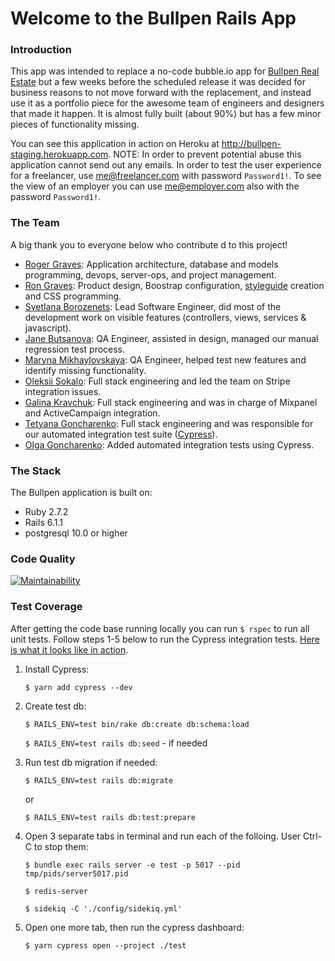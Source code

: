 # Welcome to the Bullpen Rails App

### Introduction
This app was intended to replace a no-code bubble.io app for [Bullpen Real Estate](https://www.bullpenre.com/) but 
a few weeks before the scheduled release it was decided for business reasons to not move forward with the replacement, and instead use it as a portfolio piece for the
awesome team of engineers and designers that made it happen. It is almost fully built (about 90%) but has a few minor pieces of functionality missing.

You can see this application in action on Heroku at http://bullpen-staging.herokuapp.com. NOTE: In order to prevent potential abuse this application cannot send out any emails. In order to test the user experience 
for a freelancer, use me@freelancer.com with password `Password1!`. To see the view of an employer you can use me@employer.com also with the password `Password1!`.

### The Team
A big thank you to everyone below who contribute
d to this project!

 - [Roger Graves](https://www.linkedin.com/in/roginc/): Application architecture, database and models programming, devops, server-ops, and project management.
 - [Ron Graves](https://www.linkedin.com/in/ron-graves-029928108/): Product design, Boostrap configuration, [styleguide](https://bullpen-staging.herokuapp.com/styleguide) creation and CSS programming.
 - [Svetlana Borozenets](https://www.linkedin.com/in/svetlana-borozenets-8827a515a/): Lead Software Engineer, did most of the development work on visible features (controllers, views, services & javascript).
 - [Jane Butsanova](https://www.linkedin.com/in/evgenia-butsanova-804a3a210/): QA Engineer, assisted in design, managed our manual regression test process.
 - [Maryna Mikhaylovskaya](https://www.linkedin.com/in/maryna-mikhaylovskaya/): QA Engineer, helped test new features and identify missing functionality.
 - [Oleksii Sokalo](https://www.linkedin.com/in/oleksii-sokalo-97589393/): Full stack engineering and led the team on Stripe integration issues.
 - [Galina Kravchuk](https://www.linkedin.com/in/galina-kravchuk-6b79a2b5/): Full stack engineering and was in charge of Mixpanel and ActiveCampaign integration.
 - [Tetyana Goncharenko](https://www.linkedin.com/in/tetyana-goncharenko-42a507a4/): Full stack engineering and was responsible for our automated integration test suite ([Cypress](https://www.cypress.io/)).
 - [Olga Goncharenko](https://www.linkedin.com/in/olga-goncharenko-91466a194/): Added automated integration tests using Cypress.

### The Stack

The Bullpen application is built on:
 * Ruby 2.7.2
 * Rails 6.1.1
 * postgresql 10.0 or higher
 
### Code Quality 
[![Maintainability](https://api.codeclimate.com/v1/badges/2b1724876c36b5bb29c3/maintainability)](https://codeclimate.com/repos/5f5ff58f6f8e8901a000376a/maintainability) 

### Test Coverage

After getting the code base running locally you can run `$ rspec` to run all unit tests. 
Follow steps 1-5 below to run the Cypress integration tests. 
[Here is what it looks like in action](https://www.loom.com/share/ee8a3eaa721345d0926f17d7e8ea7dae).

1. Install Cypress:

   `$ yarn add cypress --dev` 

2. Create test db:

   `$ RAILS_ENV=test bin/rake db:create db:schema:load`

   `$ RAILS_ENV=test rails db:seed` - if needed

3. Run test db migration if needed:

   `$ RAILS_ENV=test rails db:migrate`

   or

   `$ RAILS_ENV=test rails db:test:prepare`

4. Open 3 separate tabs in terminal and run each of the folloing. User Ctrl-C to stop them:

   `$ bundle exec rails server -e test -p 5017 --pid tmp/pids/server5017.pid`

   `$ redis-server`

   `$ sidekiq -C './config/sidekiq.yml'`

5. Open one more tab, then run the cypress dashboard:
   
   `$ yarn cypress open --project ./test` 